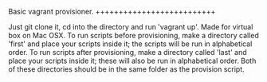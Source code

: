 Basic vagrant provisioner.
++++++++++++++++++++++++++

Just git clone it, cd into the directory and run 'vagrant up'. Made for virtual box on Mac OSX. To run scripts before provisioning, make a directory called 'first' and place your scripts inside it; the scripts will be run in alphabetical order. To run scripts after provisioning, make a directory called 'last' and place your scripts inside it; these will also be run in alphabetical order. Both of these directories should be in the same folder as the provision script.
